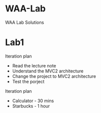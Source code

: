 # WAA-Lab
WAA Lab Solutions

# Lab1
Iteration plan 
 - Read the lecture note
 - Understand the MVC2 architecture
 - Change the project to MVC2 architecture
 - Test the porject

Iteration plan 
 - Calculator - 30 mins
 - Starbucks - 1 hour
